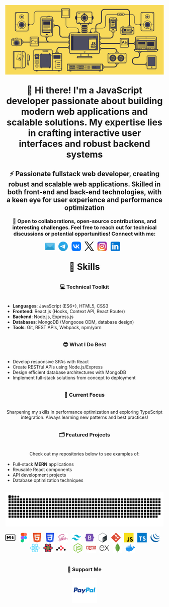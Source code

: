 <!DOCTYPE html>
<html lang="en">
<head>
  <meta charset="UTF-8">
  <meta name="viewport" content="width=device-width, initial-scale=1.0">
</head>
<body>
  <header style="margin: 30px auto;max-width:100%;max-hight:100%;">
    <div align="center">
      <picture>
        <source media="(prefers-color-scheme: dark)" srcset="./img/header_main_image/compressed/github_header_image_dev_dark_compressed.gif">
        <source media="(prefers-color-scheme: light)" srcset="./img/header_main_image/compressed/github-header-image_dev_light_compressed.gif">
        <img src="./img/header_main_image/compressed/github-header-image_dev_light_compressed.gif" alt="GIF animation of the main image" style="max-width:100%;max-hight:100%">
      </picture>
    </div>
    <h1 align="center" style="margin: 30px auto">👋 Hi there! I'm a JavaScript developer passionate about building modern web applications and scalable solutions. My expertise lies in crafting interactive user interfaces and robust backend systems</h1>
    <h2 align="center" style="margin: 20px auto">⚡ Passionate fullstack web developer, creating robust and scalable web applications. Skilled in both front-end and back-end technologies, with a keen eye for user experience and performance optimization</h2>
    <h3 align="center" style="margin: 10px auto">🚀 Open to collaborations, open-source contributions, and interesting challenges. Feel free to reach out for technical discussions or potential opportunities! Connect with me:</h3>
    <div align="center" style="margin: 15px auto;max-width:100%;max-hight:100%;display: flex;flex-wrap: wrap;justify-content: center;">
      <a href="mailto:archdeadshadow@icloud.com"><img src="./img/icons/email.svg" alt="Email" height="30"></a>&nbsp;&nbsp;&nbsp;
      <a href="https://t.me/ArchDeadShadow" target="_blank"><img src="./img/icons/telegram.svg" alt="Telegram" height="30"></a>&nbsp;&nbsp;&nbsp;
      <a href="https://vk.com/archdeadshadow" target="_blank"><img src="./img/icons/vk.svg" alt="VK" height="30"></a>&nbsp;&nbsp;&nbsp;
      <a href="https://x.com/ArchDeadShadow" target="_blank">
      <picture>
        <source media="(prefers-color-scheme: dark)" srcset="./img/icons/x-light.svg">
        <source media="(prefers-color-scheme: light)" srcset="./img/icons/x-dark.svg">
        <img src="./img/icons/x-dark.svg" alt="X" height="30">
      </picture></a>&nbsp;&nbsp;&nbsp;
      <a href="https://www.instagram.com/archdeadshadow" target="_blank"><img src="./img/icons/instagram.svg" alt="Instagram" height="30"></a>&nbsp;&nbsp;&nbsp;
      <a href="https://www.linkedin.com/in/sergey-r-a52219230" target="_blank"><img src="./img/icons/linkedin.svg" alt="LinkedIn" height="30"></a>&nbsp;&nbsp;&nbsp;
    </div>
  </header>
  <main style="margin: 30px auto;max-width:100%;max-hight:100%;">
  <h1 align="center" style="margin: 30px auto;">🦉 Skills</h1>
  <h3 align="center" style="margin: 36px auto">💻 Technical Toolkit</h3>
    <ul align="left">
      <li><strong>Languages</strong>: JavaScript (ES6+), HTML5, CSS3</li>
      <li><strong>Frontend</strong>: React.js (Hooks, Context API, React Router)</li>
      <li><strong>Backend</strong>: Node.js, Express.js</li>
      <li><strong>Databases</strong>: MongoDB (Mongoose ODM, database design)</li>
      <li><strong>Tools</strong>: Git, REST APIs, Webpack, npm/yarn</li>
    </ul>
    <h3 align="center" style="margin: 36px auto">😎 What I Do Best</h3>
    <ul align="left">
      <li>Develop responsive SPAs with React</li>
      <li>Create RESTful APIs using Node.js/Express</li>
      <li>Design efficient database architectures with MongoDB</li>
      <li>Implement full-stack solutions from concept to deployment</li>
    </ul>
    <h3 align="center" style="margin: 36px auto">📌 Current Focus</h3>
    <p align="center" style="margin: 16px auto">Sharpening my skills in performance optimization and exploring TypeScript integration. Always learning new patterns and best practices!</p>
    <h3 align="center" style="margin: 36px auto">🗂️ Featured Projects</h3>
    <p align="center" style="margin: 16px auto">Check out my repositories below to see examples of:</p>
    <ul align="left">
      <li>Full-stack <strong>MERN</strong> applications</li>
      <li>Reusable React components</li>
      <li>API development projects</li>
      <li>Database optimization techniques</li>
    </ul>
  </main>
  <footer style="margin: 30px auto;max-width:100%;max-hight:100%;">
    <div align="center">
      <picture>
        <source media="(prefers-color-scheme: dark)" srcset="./img/snake_game_contribution_calendar/github-snake-dark.svg">
        <source media="(prefers-color-scheme: light)" srcset="./img/snake_game_contribution_calendar/github-snake.svg">
        <img alt="github-snake" src="./img/snake_game_contribution_calendar/github-snake-dark.svg" style="max-width:100%; max-hight:100%">
      </picture>
    </div>
    <br>
    <div align="center" style="max-width:100%;max-hight:100%;display: flex;flex-wrap: wrap;justify-content: center;">
      <picture>
        <source media="(prefers-color-scheme: dark)" srcset="./img/icons/markdown-dark.svg">
        <source media="(prefers-color-scheme: light)" srcset="./img/icons/markdown-light.svg">
      <img src="./img/icons/markdown-light.svg" height="30" alt="Markdown">
      </picture>&nbsp;&nbsp;&nbsp;
      <img src="./img/icons/figma.svg" height="30" alt="Figma">&nbsp;&nbsp;&nbsp;
      <img src="./img/icons/html5.svg" height="30" alt="HTML5">&nbsp;&nbsp;&nbsp;
      <img src="./img/icons/css3.svg" height="30" alt="CSS3">&nbsp;&nbsp;&nbsp;
      <img src="./img/icons/sass.svg" height="30" alt="SASS">&nbsp;&nbsp;&nbsp;
      <img src="./img/icons/tailwindcss.svg" height="30" alt="Tailwind CSS">&nbsp;&nbsp;&nbsp;
      <img src="./img/icons/bootstrap5.svg" height="30" alt="Bootstrap">&nbsp;&nbsp;&nbsp;
      <img src="./img/icons/bash.svg" height="30" alt="Bash">&nbsp;&nbsp;&nbsp;
      <img src="./img/icons/git.svg" height="30" alt="GIT">&nbsp;&nbsp;&nbsp;
      <img src="./img/icons/javascript.svg" height="30" alt="JavaScript">&nbsp;&nbsp;&nbsp;
      <img src="./img/icons/typescript.svg" height="30" alt="TypeScript">&nbsp;&nbsp;&nbsp;
      <img src="./img/icons/jquery.svg" height="30" alt="jQuery">&nbsp;&nbsp;&nbsp;
      <img src="./img/icons/reactjs.svg" height="30" alt="React">&nbsp;&nbsp;&nbsp;
      <img src="./img/icons/react-query.svg" height="30" alt="React Query">&nbsp;&nbsp;&nbsp;
      <picture>
        <source media="(prefers-color-scheme: dark)" srcset="./img/icons/react-router-dark.svg">
        <source media="(prefers-color-scheme: light)" srcset="./img/icons/react-router-light.svg">
        <img src="./img/icons/react-router-light.svg" height="30" alt="React Router">&nbsp;&nbsp;&nbsp;
      </picture>&nbsp;&nbsp;&nbsp;
      <img src="./img/icons/nodejs.svg" height="30" alt="Node.js">&nbsp;&nbsp;&nbsp;
      <img src="./img/icons/npm.svg" height="30" alt="NPM">&nbsp;&nbsp;&nbsp;
      <picture>
        <source media="(prefers-color-scheme: dark)" srcset="./img/icons/expressjs-light.svg">
        <source media="(prefers-color-scheme: light)" srcset="./img/icons/expressjs-dark.svg">
        <img src="./img/icons/expressjs-dark.svg" height="30" alt="Express">
      </picture>&nbsp;&nbsp;&nbsp;
      <img src="./img/icons/mongodb.svg" height="30" alt="MongoDB">&nbsp;&nbsp;&nbsp;
      <img src="./img/icons/docker.svg" height="30" alt="Docker">&nbsp;&nbsp;&nbsp;
    </div>
    <br>
    <div align="center" style="max-width:100%;max-hight:100%;">
      <h3>💸 Support Me</h3>
      <p><a href="https://www.paypal.com/donate/?hosted_button_id=QCEZHJJG8HRD8" target="_blank"><img src="img/icons/paypal.svg" height="80"></a></p>
    </div>
  </footer>
</body>
</html>
